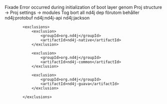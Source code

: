 Fixade Error occurred during initialization of boot layer
genom Proj structure -> Proj settings -> modules
Tog bort all nd4j dep förutom behåller nd4j:protobuf  nd4j:nd4j-api    nd4j:jackson

            <exclusions>
                <exclusion>
                    <groupId>org.nd4j</groupId>
                    <artifactId>nd4j-native</artifactId>
                </exclusion>

                <exclusion>
                    <groupId>org.nd4j</groupId>
                    <artifactId>nd4j-common</artifactId>
                </exclusion>

                <exclusion>
                    <groupId>org.nd4j</groupId>
                    <artifactId>nd4j-guava</artifactId>
                </exclusion>
                
            </exclusions>